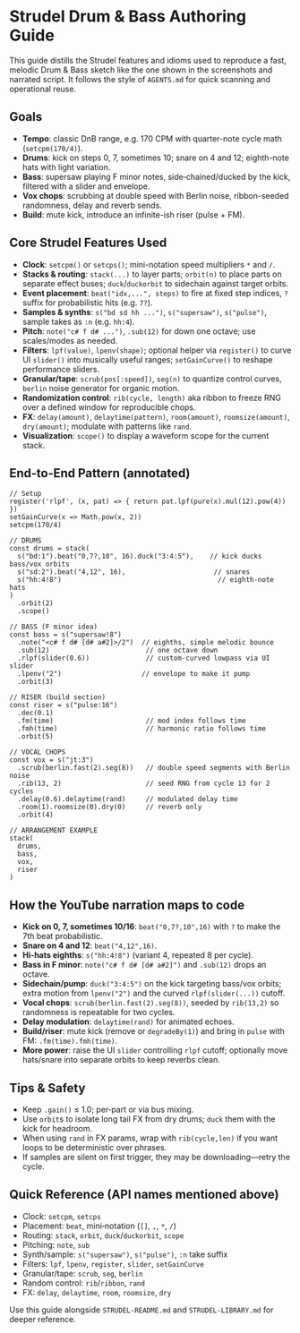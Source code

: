 # Strudel Drum & Bass Authoring Guide

This guide distills the Strudel features and idioms used to reproduce a fast, melodic Drum & Bass sketch like the one shown in the screenshots and narrated script. It follows the style of `AGENTS.md` for quick scanning and operational reuse.

## Goals
- **Tempo**: classic DnB range, e.g. 170 CPM with quarter-note cycle math (`setcpm(170/4)`).
- **Drums**: kick on steps 0, 7, sometimes 10; snare on 4 and 12; eighth-note hats with light variation.
- **Bass**: supersaw playing F minor notes, side‑chained/ducked by the kick, filtered with a slider and envelope.
- **Vox chops**: scrubbing at double speed with Berlin noise, ribbon-seeded randomness, delay and reverb sends.
- **Build**: mute kick, introduce an infinite-ish riser (pulse + FM).

## Core Strudel Features Used
- **Clock**: `setcpm()` or `setcps()`; mini-notation speed multipliers `*` and `/`.
- **Stacks & routing**: `stack(...)` to layer parts; `orbit(n)` to place parts on separate effect buses; `duck`/`duckorbit` to sidechain against target orbits.
- **Event placement**: `beat("idx,...", steps)` to fire at fixed step indices, `?` suffix for probabilistic hits (e.g. `7?`).
- **Samples & synths**: `s("bd sd hh ...")`, `s("supersaw")`, `s("pulse")`, sample takes as `:n` (e.g. `hh:4`).
- **Pitch**: `note("c# f d# ...")`, `.sub(12)` for down one octave; use scales/modes as needed.
- **Filters**: `lpf(value)`, `lpenv(shape)`; optional helper via `register()` to curve UI `slider()` into musically useful ranges; `setGainCurve()` to reshape performance sliders.
- **Granular/tape**: `scrub(pos[:speed])`, `seg(n)` to quantize control curves, `berlin` noise generator for organic motion.
- **Randomization control**: `rib(cycle, length)` aka ribbon to freeze RNG over a defined window for reproducible chops.
- **FX**: `delay(amount)`, `delaytime(pattern)`, `room(amount)`, `roomsize(amount)`, `dry(amount)`; modulate with patterns like `rand`.
- **Visualization**: `scope()` to display a waveform scope for the current stack.

## End‑to‑End Pattern (annotated)
```strudel
// Setup
register('rlpf', (x, pat) => { return pat.lpf(pure(x).mul(12).pow(4)) })
setGainCurve(x => Math.pow(x, 2))
setcpm(170/4)

// DRUMS
const drums = stack(
  s("bd:1").beat("0,7?,10", 16).duck("3:4:5"),    // kick ducks bass/vox orbits
  s("sd:2").beat("4,12", 16),                      // snares
  s("hh:4!8")                                       // eighth-note hats
)
  .orbit(2)
  .scope()

// BASS (F minor idea)
const bass = s("supersaw!8")
  .note("<c# f d# [d# a#2]>/2")  // eighths, simple melodic bounce
  .sub(12)                        // one octave down
  .rlpf(slider(0.6))              // custom-curved lowpass via UI slider
  .lpenv("2")                    // envelope to make it pump
  .orbit(3)

// RISER (build section)
const riser = s("pulse:16")
  .dec(0.1)
  .fm(time)                       // mod index follows time
  .fmh(time)                      // harmonic ratio follows time
  .orbit(5)

// VOCAL CHOPS
const vox = s("jt:3")
  .scrub(berlin.fast(2).seg(8))   // double speed segments with Berlin noise
  .rib(13, 2)                     // seed RNG from cycle 13 for 2 cycles
  .delay(0.6).delaytime(rand)     // modulated delay time
  .room(1).roomsize(0).dry(0)     // reverb only
  .orbit(4)

// ARRANGEMENT EXAMPLE
stack(
  drums,
  bass,
  vox,
  riser
)
```

## How the YouTube narration maps to code
- **Kick on 0, 7, sometimes 10/16**: `beat("0,7?,10",16)` with `?` to make the 7th beat probabilistic.
- **Snare on 4 and 12**: `beat("4,12",16)`.
- **Hi‑hats eighths**: `s("hh:4!8")` (variant 4, repeated 8 per cycle).
- **Bass in F minor**: `note("c# f d# [d# a#2]")` and `.sub(12)` drops an octave.
- **Sidechain/pump**: `duck("3:4:5")` on the kick targeting bass/vox orbits; extra motion from `lpenv("2")` and the curved `rlpf(slider(...))` cutoff.
- **Vocal chops**: `scrub(berlin.fast(2).seg(8))`, seeded by `rib(13,2)` so randomness is repeatable for two cycles.
- **Delay modulation**: `delaytime(rand)` for animated echoes.
- **Build/riser**: mute kick (remove or `degradeBy(1)`) and bring in `pulse` with FM: `.fm(time).fmh(time)`.
- **More power**: raise the UI `slider` controlling `rlpf` cutoff; optionally move hats/snare into separate orbits to keep reverbs clean.

## Tips & Safety
- Keep `.gain()` ≤ 1.0; per‑part or via bus mixing.
- Use `orbit`s to isolate long tail FX from dry drums; `duck` them with the kick for headroom.
- When using `rand` in FX params, wrap with `rib(cycle,len)` if you want loops to be deterministic over phrases.
- If samples are silent on first trigger, they may be downloading—retry the cycle.

## Quick Reference (API names mentioned above)
- Clock: `setcpm`, `setcps`
- Placement: `beat`, mini‑notation (`[]`, `,`, `*`, `/`)
- Routing: `stack`, `orbit`, `duck`/`duckorbit`, `scope`
- Pitching: `note`, `sub`
- Synth/sample: `s("supersaw")`, `s("pulse")`, `:n` take suffix
- Filters: `lpf`, `lpenv`, `register`, `slider`, `setGainCurve`
- Granular/tape: `scrub`, `seg`, `berlin`
- Random control: `rib`/`ribbon`, `rand`
- FX: `delay`, `delaytime`, `room`, `roomsize`, `dry`

Use this guide alongside `STRUDEL-README.md` and `STRUDEL-LIBRARY.md` for deeper reference.


